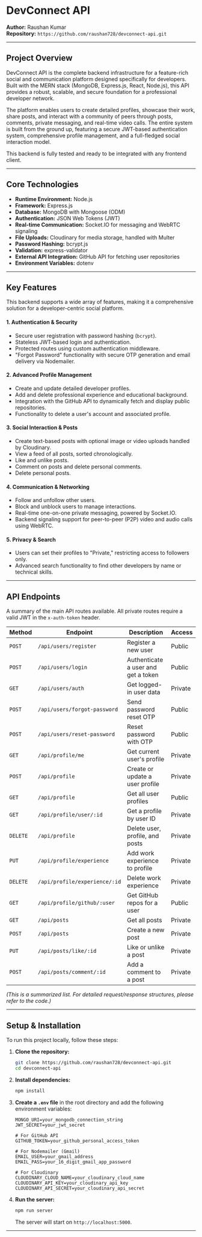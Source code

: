 # DevConnect API

**Author:** Raushan Kumar  
**Repository:** `https://github.com/raushan728/devconnect-api.git`

---

## Project Overview

DevConnect API is the complete backend infrastructure for a feature-rich social and communication platform designed specifically for developers. Built with the MERN stack (MongoDB, Express.js, React, Node.js), this API provides a robust, scalable, and secure foundation for a professional developer network.

The platform enables users to create detailed profiles, showcase their work, share posts, and interact with a community of peers through posts, comments, private messaging, and real-time video calls. The entire system is built from the ground up, featuring a secure JWT-based authentication system, comprehensive profile management, and a full-fledged social interaction model.

This backend is fully tested and ready to be integrated with any frontend client.

---

## Core Technologies

*   **Runtime Environment:** Node.js
*   **Framework:** Express.js
*   **Database:** MongoDB with Mongoose (ODM)
*   **Authentication:** JSON Web Tokens (JWT)
*   **Real-time Communication:** Socket.IO for messaging and WebRTC signaling
*   **File Uploads:** Cloudinary for media storage, handled with Multer
*   **Password Hashing:** bcrypt.js
*   **Validation:** express-validator
*   **External API Integration:** GitHub API for fetching user repositories
*   **Environment Variables:** dotenv

---

## Key Features

This backend supports a wide array of features, making it a comprehensive solution for a developer-centric social platform.

#### 1. Authentication & Security
*   Secure user registration with password hashing (`bcrypt`).
*   Stateless JWT-based login and authentication.
*   Protected routes using custom authentication middleware.
*   "Forgot Password" functionality with secure OTP generation and email delivery via Nodemailer.

#### 2. Advanced Profile Management
*   Create and update detailed developer profiles.
*   Add and delete professional experience and educational background.
*   Integration with the GitHub API to dynamically fetch and display public repositories.
*   Functionality to delete a user's account and associated profile.

#### 3. Social Interaction & Posts
*   Create text-based posts with optional image or video uploads handled by Cloudinary.
*   View a feed of all posts, sorted chronologically.
*   Like and unlike posts.
*   Comment on posts and delete personal comments.
*   Delete personal posts.

#### 4. Communication & Networking
*   Follow and unfollow other users.
*   Block and unblock users to manage interactions.
*   Real-time one-on-one private messaging, powered by Socket.IO.
*   Backend signaling support for peer-to-peer (P2P) video and audio calls using WebRTC.

#### 5. Privacy & Search
*   Users can set their profiles to "Private," restricting access to followers only.
*   Advanced search functionality to find other developers by name or technical skills.

---

## API Endpoints

A summary of the main API routes available. All private routes require a valid JWT in the `x-auth-token` header.

| Method | Endpoint                       | Description                               | Access   |
|--------|--------------------------------|-------------------------------------------|----------|
| `POST` | `/api/users/register`          | Register a new user                       | Public   |
| `POST` | `/api/users/login`             | Authenticate a user and get a token       | Public   |
| `GET`  | `/api/users/auth`              | Get logged-in user data                   | Private  |
| `POST` | `/api/users/forgot-password`   | Send password reset OTP                   | Public   |
| `POST` | `/api/users/reset-password`    | Reset password with OTP                   | Public   |
| `GET`  | `/api/profile/me`              | Get current user's profile                | Private  |
| `POST` | `/api/profile`                 | Create or update a user profile           | Private  |
| `GET`  | `/api/profile`                 | Get all user profiles                     | Public   |
| `GET`  | `/api/profile/user/:id`        | Get a profile by user ID                  | Private  |
| `DELETE`| `/api/profile`                | Delete user, profile, and posts           | Private  |
| `PUT`  | `/api/profile/experience`      | Add work experience to profile            | Private  |
| `DELETE`| `/api/profile/experience/:id` | Delete work experience                    | Private  |
| `GET`  | `/api/profile/github/:user`    | Get GitHub repos for a user               | Public   |
| `GET`  | `/api/posts`                   | Get all posts                             | Private  |
| `POST` | `/api/posts`                   | Create a new post                         | Private  |
| `PUT`  | `/api/posts/like/:id`          | Like or unlike a post                     | Private  |
| `POST` | `/api/posts/comment/:id`       | Add a comment to a post                   | Private  |

*(This is a summarized list. For detailed request/response structures, please refer to the code.)*

---

## Setup & Installation

To run this project locally, follow these steps:

1.  **Clone the repository:**
    ```bash
    git clone https://github.com/raushan728/devconnect-api.git
    cd devconnect-api
    ```

2.  **Install dependencies:**
    ```bash
    npm install
    ```

3.  **Create a `.env` file** in the root directory and add the following environment variables:
    ```env
    MONGO_URI=your_mongodb_connection_string
    JWT_SECRET=your_jwt_secret
    
    # For GitHub API
    GITHUB_TOKEN=your_github_personal_access_token

    # For Nodemailer (Gmail)
    EMAIL_USER=your_gmail_address
    EMAIL_PASS=your_16_digit_gmail_app_password

    # For Cloudinary
    CLOUDINARY_CLOUD_NAME=your_cloudinary_cloud_name
    CLOUDINARY_API_KEY=your_cloudinary_api_key
    CLOUDINARY_API_SECRET=your_cloudinary_api_secret
    ```

4.  **Run the server:**
    ```bash
    npm run server
    ```
    The server will start on `http://localhost:5000`.

---